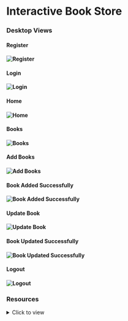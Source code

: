 # Interactive Book Store

### Desktop Views

#### Register

#### ![Register](https://res.cloudinary.com/dx8csuvrh/image/upload/v1705162825/Books/Screenshot_435_demoil.png)

#### Login

#### ![Login](https://res.cloudinary.com/dx8csuvrh/image/upload/v1705162825/Books/Screenshot_436_e4u8w7.png)

#### Home

#### ![Home](https://res.cloudinary.com/dx8csuvrh/image/upload/v1705166921/Books/Screenshot_447_wfjzne.png)

#### Books

#### ![Books](https://res.cloudinary.com/dx8csuvrh/image/upload/v1705162827/Books/Screenshot_437_u8qqkp.png)

#### Add Books

#### ![Add Books](https://res.cloudinary.com/dx8csuvrh/image/upload/v1705162826/Books/Screenshot_442_e7ekrr.png)

#### Book Added Successfully

#### ![Book Added Successfully](https://res.cloudinary.com/dx8csuvrh/image/upload/v1705162825/Books/Screenshot_446_m7pfyv.png)

#### Update Book

#### ![Update Book](https://res.cloudinary.com/dx8csuvrh/image/upload/v1705162827/Books/Screenshot_440_q4oeqo.png)

#### Book Updated Successfully

#### ![Book Updated Successfully](https://res.cloudinary.com/dx8csuvrh/image/upload/v1705162828/Books/Screenshot_441_dyfi9r.png)

#### Logout

#### ![Logout](https://res.cloudinary.com/dx8csuvrh/image/upload/v1705162827/Books/Screenshot_438_efmhpu.png)

### Resources

<details>
  
<summary>Click to view</summary>

- https://www.amazon.in/Books

- https://www.goodreads.com/

</details>




